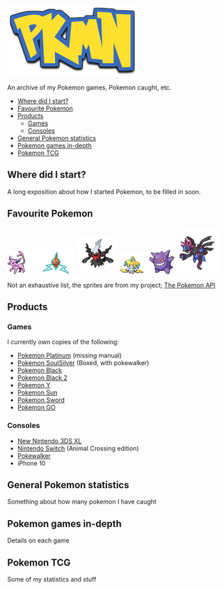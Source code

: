 ![pkmn](logo.png)

An archive of my Pokemon games, Pokemon caught, etc.

- [Where did I start?](#where-did-i-start)
- [Favourite Pokemon](#favourite-pokemon)
- [Products](#products)
  - [Games](#games)
  - [Consoles](#consoles)
- [General Pokemon statistics](#general-pokemon-statistics)
- [Pokemon games in-depth](#pokemon-games-in-depth)
- [Pokemon TCG](#pokemon-tcg)

## Where did I start?

A long exposition about how I started Pokemon, to be filled in soon.

## Favourite Pokemon

![Espeon](https://raw.githubusercontent.com/PokeAPI/sprites/master/sprites/pokemon/versions/generation-v/black-white/animated/196.gif)
![Rotom](https://raw.githubusercontent.com/PokeAPI/sprites/master/sprites/pokemon/versions/generation-v/black-white/animated/479.gif)
![darkrai](https://raw.githubusercontent.com/PokeAPI/sprites/master/sprites/pokemon/versions/generation-v/black-white/animated/491.gif)
![jirachi](https://raw.githubusercontent.com/PokeAPI/sprites/master/sprites/pokemon/versions/generation-v/black-white/animated/385.gif)
![Gengar](https://raw.githubusercontent.com/PokeAPI/sprites/master/sprites/pokemon/versions/generation-v/black-white/animated/94.gif)
![Hydreigon](https://raw.githubusercontent.com/PokeAPI/sprites/master/sprites/pokemon/versions/generation-v/black-white/animated/635.gif)

Not an exhaustive list, the sprites are from my project; [The Pokemon API](https://pokeapi.co)

## Products

### Games

I currently own copies of the following:

- [Pokemon Platinum](https://bulbapedia.bulbagarden.net/wiki/Pok%C3%A9mon_Platinum_Version) (missing manual)
- [Pokemon SoulSilver](https://bulbapedia.bulbagarden.net/wiki/Pok%C3%A9mon_HeartGold_and_SoulSilver_Versions) (Boxed, with pokewalker)
- [Pokemon Black](https://bulbapedia.bulbagarden.net/wiki/Pok%C3%A9mon_Black_and_White_Versions)
- [Pokemon Black 2](https://bulbapedia.bulbagarden.net/wiki/Pok%C3%A9mon_Black_and_White_Versions_2)
- [Pokemon Y](https://bulbapedia.bulbagarden.net/wiki/Pok%C3%A9mon_X_and_Y)
- [Pokemon Sun](https://bulbapedia.bulbagarden.net/wiki/Pok%C3%A9mon_Sun_and_Moon)
- [Pokemon Sword](https://bulbapedia.bulbagarden.net/wiki/Pok%C3%A9mon_Sword_and_Shield)
- [Pokemon GO](https://bulbapedia.bulbagarden.net/wiki/Pok%C3%A9mon_GO)

### Consoles

- [New Nintendo 3DS XL](https://bulbapedia.bulbagarden.net/wiki/New_Nintendo_3DS_XL)
- [Nintendo Switch](https://bulbapedia.bulbagarden.net/wiki/Nintendo_Switch) (Animal Crossing edition)
- [Pokewalker](https://bulbapedia.bulbagarden.net/wiki/Pok%C3%A9walker)
- iPhone 10

## General Pokemon statistics

Something about how many pokemon I have caught

## Pokemon games in-depth

Details on each game

## Pokemon TCG

Some of my statistics and stuff
